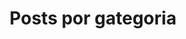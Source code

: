 ---
title: "Posts por gategoria"
layout: categories
permalink: /categories/
author_profile: true
---
